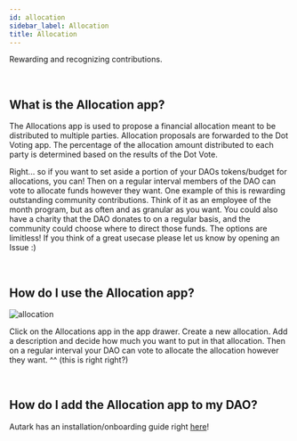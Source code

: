 ```yaml
---
id: allocation
sidebar_label: Allocation 
title: Allocation
---
```


Rewarding and recognizing contributions.

<br>

## What is the Allocation app?

The Allocations app is used to propose a financial allocation meant to be distributed to multiple parties. Allocation proposals are forwarded to the Dot Voting app. The percentage of the allocation amount distributed to each party is determined based on the results of the Dot Vote.

Right... so if you want to set aside a portion of your DAOs tokens/budget for allocations, you can! Then on a regular interval members of the DAO can vote to allocate funds however they want. One example of this is rewarding outstanding community contributions. Think of it as an employee of the month program, but as often and as granular as you want. You could also have a charity that the DAO donates to on a regular basis, and the community could choose where to direct those funds. The options are limitless! If you think of a great usecase please let us know by opening an Issue :)

<br>

## How do I use the Allocation app?

![allocation](assets/allocation.png)

Click on the Allocations app in the app drawer. Create a new allocation. Add a description and decide how much you want to put in that allocation. Then on a regular interval your DAO can vote to allocate the allocation however they want.
^^ (this is right right?)

<br>

## How do I add the Allocation app to my DAO?

Autark has an installation/onboarding guide right [here](https://github.com/AutarkLabs/planning-suite/blob/master/docs/GETTING_STARTED.md#install-the-allocations-app)!

<br>
